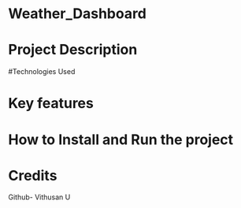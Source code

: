 # Weather_Dashboard



# Project Description



#Technologies Used


# Key features



# How to Install and Run the project



# Credits

Github- Vithusan U
